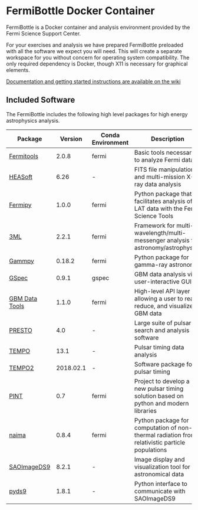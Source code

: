 # FermiBottle Docker Container

FermiBottle is a Docker container and analysis environment provided by the Fermi Science Support Center. 

For your exercises and analysis we have prepared FermiBottle preloaded with all the software we expect you will need. This will create a separate workspace for you without concern for operating system compatibility. The only required dependency is Docker, though X11 is necessary for graphical elements.

[Documentation and getting started instructions are available on the wiki](https://github.com/fermi-lat/FermiBottle/wiki)

## Included Software

The FermiBottle includes the following high level packages for high energy astrophysics analysis.

| Package                                                              | Version   | Conda Environment | Description |
| -------                                                              | -------   | ----------------- | ----------------- |
| [Fermitools](https://github.com/fermi-lat/Fermitools-conda/wiki)     | 2.0.8     | fermi             | Basic tools necessary to analyze Fermi data|
| [HEASoft](https://heasarc.gsfc.nasa.gov/lheasoft/)                   | 6.26      | -                 | FITS file manipulation and multi-mission X-ray data analysis|
| [Fermipy](https://fermipy.readthedocs.io/en/latest/)                 | 1.0.0     | fermi             | Python package that facilitates analysis of LAT data with the Fermi Science Tools |
| [3ML](https://github.com/threeml/threeML)                            | 2.2.1     | fermi             | Framework for multi-wavelength/multi-messenger analysis for astronomy/astrophysics|
| [Gammpy](https://gammapy.org/)                                       | 0.18.2    | fermi             | Python package for gamma-ray astronomy |
| [GSpec](https://fermi.gsfc.nasa.gov/ssc/data/analysis/gbm/)          | 0.9.1     | gspec             | GBM data analysis via a user-interactive GUI |
| [GBM Data Tools](https://fermi.gsfc.nasa.gov/ssc/data/analysis/gbm/) | 1.1.0     | fermi             | High-level API layer allowing a user to read, reduce, and visualize GBM data|
| [PRESTO](https://github.com/scottransom/presto)                      | 4.0       | -                 | Large suite of pulsar search and analysis software|
| [TEMPO](http://tempo.sourceforge.net/)                               | 13.1      | -                 | Pulsar timing data analysis|
| [TEMPO2](https://www.atnf.csiro.au/research/pulsar/tempo2/)          | 2018.02.1 | -                 | Software package for pulsar timing|
| [PINT](https://pypi.org/project/pint-pulsar/)                        | 0.7       | fermi             | Project to develop a new pulsar timing solution based on python and modern libraries |
| [naima](https://naima.readthedocs.io/en/latest/)                     | 0.8.4     | fermi             | Python package for computation of non-thermal radiation from relativistic particle populations |
| [SAOImageDS9](https://github.com/SAOImageDS9/SAOImageDS9)            | 8.2.1 | - | Image display and visualization tool for astronomical data|
| [pyds9](http://hea-www.harvard.edu/RD/pyds9/)                        | 1.8.1     |   -         | Python interface to communicate with SAOImageDS9|
